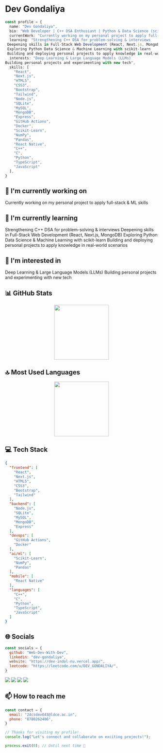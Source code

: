 # Dev Gondaliya

```typescript
const profile = {
  name: "Dev Gondaliya",
  bio: "Web Developer | C++ DSA Enthusiast | Python & Data Science (scikit-learn) | Building scalable apps & solving real-world problems",
  currentWork: "Currently working on my personal project to apply full-stack & ML skills",
  learning: "Strengthening C++ DSA for problem-solving & interviews
 Deepening skills in Full-Stack Web Development (React, Next.js, MongoDB)
 Exploring Python Data Science & Machine Learning with scikit-learn
 Building and deploying personal projects to apply knowledge in real-world scenarios",
  interests: "Deep Learning & Large Language Models (LLMs)
Building personal projects and experimenting with new tech",
  skills: [
    "React",
    "Next.js",
    "HTML5",
    "CSS3",
    "Bootstrap",
    "Tailwind",
    "Node.js",
    "SQLite",
    "MySQL",
    "MongoDB",
    "Express",
    "GitHub Actions",
    "Docker",
    "Scikit-Learn",
    "NumPy",
    "Pandas",
    "React Native",
    "C++",
    "C",
    "Python",
    "TypeScript",
    "JavaScript"
  ],
}
```

## 🔭 I'm currently working on

Currently working on my personal project to apply full-stack & ML skills

## 🌱 I'm currently learning

Strengthening C++ DSA for problem-solving & interviews
 Deepening skills in Full-Stack Web Development (React, Next.js, MongoDB)
 Exploring Python Data Science & Machine Learning with scikit-learn
 Building and deploying personal projects to apply knowledge in real-world scenarios

## 👀 I'm interested in

Deep Learning & Large Language Models (LLMs)
Building personal projects and experimenting with new tech

## 📊 GitHub Stats

<!-- ⚠️ Important: Replace 'Web-Dev-With-Dev' with your actual GitHub username in the URL below -->
<div align="center">
  <img height="180em" src="https://github-readme-stats.vercel.app/api?username=Web-Dev-With-Dev&show_icons=true&theme=dark&include_all_commits=true&count_private=true"/>
</div>

## 🔝 Most Used Languages

<!-- ⚠️ Important: Replace 'Web-Dev-With-Dev' with your actual GitHub username in the URL below -->
<div align="center">
  <img height="180em" src="https://github-readme-stats.vercel.app/api/top-langs/?username=Web-Dev-With-Dev&layout=compact&langs_count=10&theme=dark"/>
</div>

## 💻 Tech Stack

```json
{
  "frontend": [
    "React",
    "Next.js",
    "HTML5",
    "CSS3",
    "Bootstrap",
    "Tailwind"
  ],
  "backend": [
    "Node.js",
    "SQLite",
    "MySQL",
    "MongoDB",
    "Express"
  ],
  "devops": [
    "GitHub Actions",
    "Docker"
  ],
  "ai/ml": [
    "Scikit-Learn",
    "NumPy",
    "Pandas"
  ],
  "mobile": [
    "React Native"
  ],
  "languages": [
    "C++",
    "C",
    "Python",
    "TypeScript",
    "JavaScript"
  ]
}
```

## 🌐 Socials

```javascript
const socials = {
  github: "Web-Dev-With-Dev",
  linkedin: "dev-gondaliya",
  website: "https://dev-indol-nu.vercel.app/",
  leetcode: "https://leetcode.com/u/DEV_GONDALIYA/",
}
```

<div>
<a href="https://github.com/Web-Dev-With-Dev"><img src="https://img.shields.io/badge/github-%23000000.svg?style=for-the-badge&logo=github&logoColor=white" /></a> <a href="https://linkedin.com/in/dev-gondaliya"><img src="https://img.shields.io/badge/linkedin-%23000000.svg?style=for-the-badge&logo=linkedin&logoColor=white" /></a> <a href="https://dev-indol-nu.vercel.app/"><img src="https://img.shields.io/badge/website-%23000000.svg?style=for-the-badge&logo=website&logoColor=white" /></a> <a href="https://leetcode.com/u/DEV_GONDALIYA/"><img src="https://img.shields.io/badge/leetcode-%23000000.svg?style=for-the-badge&logo=leetcode&logoColor=white" /></a> 
</div>

## 📫 How to reach me

```javascript
const contact = {
  email: "24csdev043@ldce.ac.in",
  phone: "8780262406",
}
```

```typescript
// Thanks for visiting my profile!
console.log("Let's connect and collaborate on exciting projects!");

process.exit(0); // Until next time 👋
```
